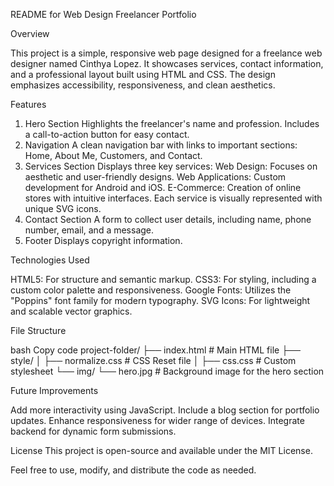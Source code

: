 README for Web Design Freelancer Portfolio

Overview

This project is a simple, responsive web page designed for a freelance web designer named Cinthya Lopez. It showcases services, contact information, and a professional layout built using HTML and CSS. The design emphasizes accessibility, responsiveness, and clean aesthetics.

Features

1. Hero Section
Highlights the freelancer's name and profession.
Includes a call-to-action button for easy contact.
2. Navigation
A clean navigation bar with links to important sections: Home, About Me, Customers, and Contact.
3. Services Section
Displays three key services:
Web Design: Focuses on aesthetic and user-friendly designs.
Web Applications: Custom development for Android and iOS.
E-Commerce: Creation of online stores with intuitive interfaces.
Each service is visually represented with unique SVG icons.
4. Contact Section
A form to collect user details, including name, phone number, email, and a message.
5. Footer
Displays copyright information.

Technologies Used

HTML5: For structure and semantic markup.
CSS3: For styling, including a custom color palette and responsiveness.
Google Fonts: Utilizes the "Poppins" font family for modern typography.
SVG Icons: For lightweight and scalable vector graphics.

File Structure

bash
Copy code
project-folder/
├── index.html            # Main HTML file
├── style/
│   ├── normalize.css     # CSS Reset file
│   ├── css.css           # Custom stylesheet
└── img/
    └── hero.jpg          # Background image for the hero section

Future Improvements

Add more interactivity using JavaScript.
Include a blog section for portfolio updates.
Enhance responsiveness for wider range of devices.
Integrate backend for dynamic form submissions.

License
This project is open-source and available under the MIT License.

Feel free to use, modify, and distribute the code as needed.